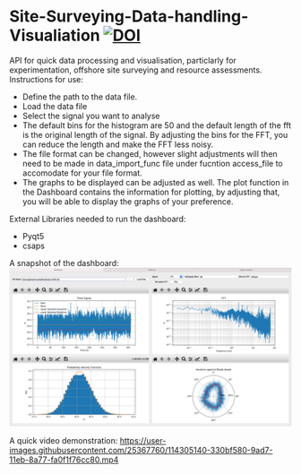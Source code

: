 # Site-Surveying-Data-handling-Visualiation [![DOI](https://zenodo.org/badge/DOI/10.5281/zenodo.5134219.svg)](https://doi.org/10.5281/zenodo.5134219)

API for quick data processing and visualisation, particlarly for experimentation, offshore site surveying and resource assessments.
Instructions for use:
* Define the path to the data file. 
* Load the data file
* Select the signal you want to analyse
* The default bins for the histogram are 50 and the default length of the fft is the original length of the signal. By adjusting the bins for the FFT, you can reduce the length and make the FFT less noisy. 
* The file format can be changed, however slight adjustments will then need to be made in data_import_func file under fucntion access_file to accomodate for your file format. 
* The graphs to be displayed can be adjusted as well. The plot function in the Dashboard contains the information for plotting, by adjusting that, you will be able to display the graphs of your preference. 


External Libraries needed to run the dashboard:
* Pyqt5
* csaps

A snapshot of the dashboard:
![](Images/Screenshot.png)

A quick video demonstration:
https://user-images.githubusercontent.com/25367760/114305140-330bf580-9ad7-11eb-8a77-fa0f1f76cc80.mp4

